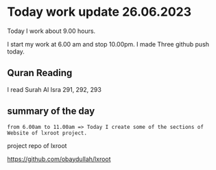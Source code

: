 # Today work update 26.06.2023

Today I work about 9.00 hours.

I start my work at 6.00 am and stop 10.00pm.
I made Three github push today.

## Quran Reading

I read Surah Al Isra 291, 292, 293

## summary of the day

    from 6.00am to 11.00am => Today I create some of the sections of Website of lxroot project. 

project repo of lxroot

https://github.com/obaydullah/lxroot
